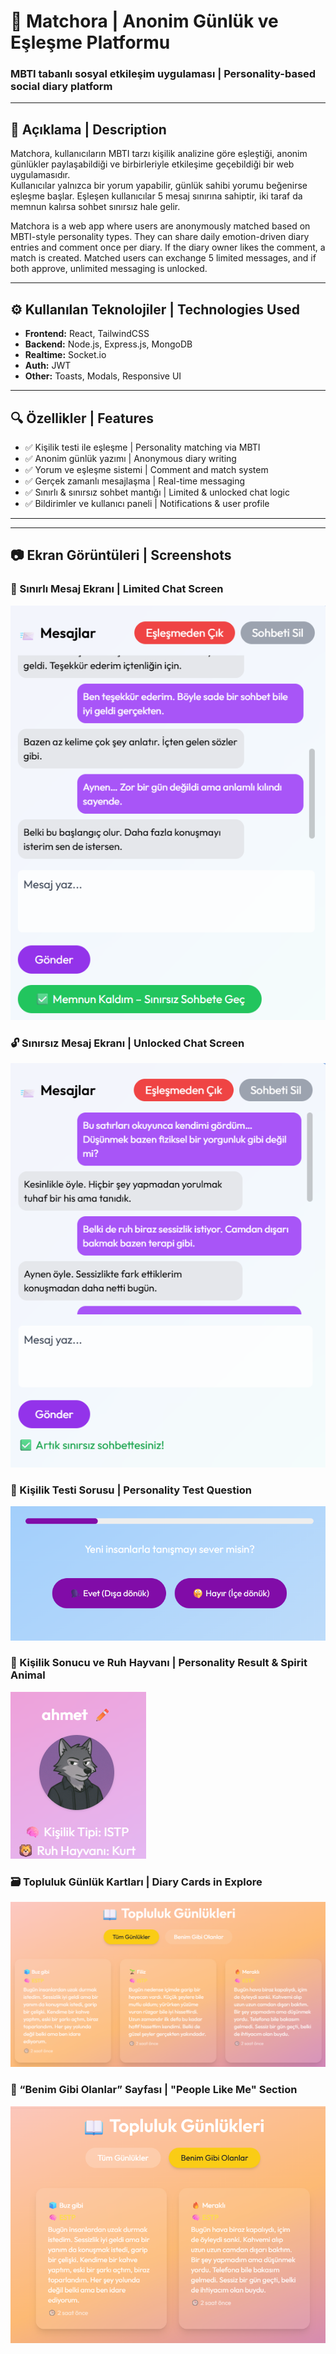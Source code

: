 # 🧩 Matchora | Anonim Günlük ve Eşleşme Platformu  
### MBTI tabanlı sosyal etkileşim uygulaması | Personality-based social diary platform

---

## 📌 Açıklama | Description


Matchora, kullanıcıların MBTI tarzı kişilik analizine göre eşleştiği, anonim günlükler paylaşabildiği ve birbirleriyle etkileşime geçebildiği bir web uygulamasıdır.  
Kullanıcılar yalnızca bir yorum yapabilir, günlük sahibi yorumu beğenirse eşleşme başlar. Eşleşen kullanıcılar 5 mesaj sınırına sahiptir, iki taraf da memnun kalırsa sohbet sınırsız hale gelir.


Matchora is a web app where users are anonymously matched based on MBTI-style personality types. They can share daily emotion-driven diary entries and comment once per diary. If the diary owner likes the comment, a match is created. Matched users can exchange 5 limited messages, and if both approve, unlimited messaging is unlocked.

---

## ⚙️ Kullanılan Teknolojiler | Technologies Used

- **Frontend:** React, TailwindCSS  
- **Backend:** Node.js, Express.js, MongoDB  
- **Realtime:** Socket.io  
- **Auth:** JWT  
- **Other:** Toasts, Modals, Responsive UI

---

## 🔍 Özellikler | Features

- ✅ Kişilik testi ile eşleşme | Personality matching via MBTI
- ✅ Anonim günlük yazımı | Anonymous diary writing
- ✅ Yorum ve eşleşme sistemi | Comment and match system
- ✅ Gerçek zamanlı mesajlaşma | Real-time messaging
- ✅ Sınırlı & sınırsız sohbet mantığı | Limited & unlocked chat logic
- ✅ Bildirimler ve kullanıcı paneli | Notifications & user profile

---

---

## 📷 Ekran Görüntüleri | Screenshots

### 💬 Sınırlı Mesaj Ekranı | Limited Chat Screen
![chat-limited](./screenshots/chat-limited.png)

### 🔓 Sınırsız Mesaj Ekranı | Unlocked Chat Screen
![chat-unlocked](./screenshots/chat-unlocked.png)

### 🧠 Kişilik Testi Sorusu | Personality Test Question
![personality-question](./screenshots/personality-question.png)

### 🧬 Kişilik Sonucu ve Ruh Hayvanı | Personality Result & Spirit Animal
![personality-result](./screenshots/personality-result.png)

### 🗃️ Topluluk Günlük Kartları | Diary Cards in Explore
![diary-cards](./screenshots/diary-cards.png)

### 🧩 “Benim Gibi Olanlar” Sayfası | "People Like Me" Section
![like-me](./screenshots/Like-Me.png)


